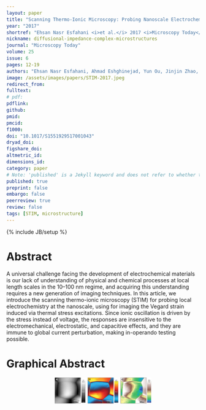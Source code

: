 ```yaml
---
layout: paper
title: "Scanning Thermo-Ionic Microscopy: Probing Nanoscale Electrochemistry via Thermal Stress-Induced Oscillation"
year: "2017"
shortref: "Ehsan Nasr Esfahani <i>et al.</i> 2017 <i>Microscopy Today</i> <b>25 (6)</b> 12-19"
nickname: diffusional-impedance-complex-microstructures
journal: "Microscopy Today"
volume: 25
issue: 6
pages: 12-19
authors: "Ehsan Nasr Esfahani, Ahmad Eshghinejad, Yun Ou, Jinjin Zhao, Stuart Adler and Jiangyu Li"
image: /assets/images/papers/STIM-2017.jpeg
redirect_from: 
fulltext: 
# pdf: 
pdflink: 
github: 
pmid: 
pmcid: 
f1000: 
doi: "10.1017/S1551929517001043"
dryad_doi:
figshare_doi: 
altmetric_id: 
dimensions_id: 
category: paper
# Note: 'published' is a Jekyll keyword and does not refer to whether the paper is published, but rather to whether this Markdown should be part of the rendered site.
published: true
preprint: false
embargo: false
peerreview: true
review: false
tags: [STIM, microstructure]
---
```

{% include JB/setup %}

# Abstract 

A universal challenge facing the development of electrochemical materials is our lack of understanding of physical
 and chemical processes at local length scales in the 10–100 nm regime, and acquiring this understanding requires a new generation
 of imaging techniques. In this article, we introduce the scanning thermo-ionic microscopy (STIM) for probing local electrochemistry at
 the nanoscale, using for imaging the Vegard strain induced via thermal stress excitations. Since ionic oscillation is driven by the stress
 instead of voltage, the responses are insensitive to the electromechanical, electrostatic, and capacitive effects, and they are immune to
 global current perturbation, making in-operando testing possible.

# Graphical Abstract

<p align="center">
<img src="/assets/images/papers/STIM-2017.jpeg" width="50%">
</p>
